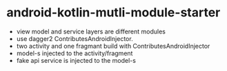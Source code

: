 # android-kotlin-mutli-module-starter

- view model and service layers are different modules
- use dagger2 ContributesAndroidInjector. 
- two activity and one fragmant build with ContributesAndroidInjector
- model-s injected to the activity/fragment
- fake api service is injected to the model-s
